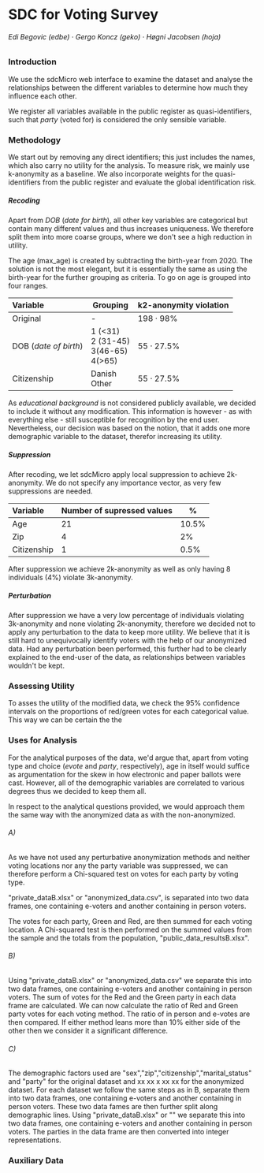 # 	SDC for Voting Survey

###### Edi Begovic (edbe)  ·  Gergo Koncz (geko)  ·  Høgni Jacobsen (hoja)



### Introduction

We use the sdcMicro web interface to examine the dataset and analyse the relationships between the different variables to determine how much they influence each other. 

We register all variables available in the public register as quasi-identifiers, such that *party* (voted for) is considered the only sensible variable. 



### Methodology

We start out by removing any direct identifiers; this just includes the names, which also carry no utility for the analysis. To measure risk, we mainly use k-anonymity as a baseline. We also incorporate weights for the quasi-identifiers from the public register and evaluate the global identification risk.

##### Recoding

Apart from *DOB* (*date for birth*), all other key variables are categorical but contain many different values and thus increases uniqueness. We therefore split them into more coarse groups, where we don't see a high reduction in utility. 

The age (max_age) is created by subtracting the birth-year from 2020. The solution is not the most elegant, but it is essentially the same as using the birth-year for the further grouping as criteria. To go on age is grouped into four ranges. 

| Variable              | Grouping                                         | k2-anonymity violation |
| :-------------------- | ------------------------------------------------ | ---------------------- |
| Original              | -                                                | 198 · 98%              |
| DOB (*date of birth*) | 1 (<31)<br />2 (31-45)<br />3(46-65)<br />4(>65) | 55 · 27.5%             |
| Citizenship           | Danish<br />Other                                | 55 · 27.5%             |

As *educational background* is not considered publicly available, we decided to include it without any modification. This information is however - as with everything else - still susceptible for recognition by the end user. Nevertheless, our decision was based on the notion, that it adds one more demographic variable to the dataset, therefor increasing its utility.

##### Suppression

After recoding, we let sdcMicro apply local suppression to achieve 2k-anonymity. We do not specify any importance vector, as very few suppressions are needed.

| Variable    | Number of supressed values | %     |
| :---------- | -------------------------- | ----- |
| Age         | 21                         | 10.5% |
| Zip         | 4                          | 2%    |
| Citizenship | 1                          | 0.5%  |

After suppression we achieve 2k-anonymity as well as only having 8 individuals (4%) violate 3k-anonymity.

##### Perturbation

After suppression we have a very low percentage of individuals violating 3k-anonymity and none violating 2k-anonymity, therefore we decided not to apply any perturbation to the data to keep more utility. We believe that it is still hard to unequivocally identify voters with the help of our anonymized data. Had any perturbation been performed, this further had to be clearly explained to the end-user of the data, as relationships between variables wouldn't be kept. 

### Assessing Utility

To asses the utility of the modified data, we check the 95% confidence intervals on the proportions of red/green votes for each categorical value. This way we can be certain the the 

### Uses for Analysis

For the analytical purposes of the data, we'd argue that, apart from voting type and choice (*evote* and *party*, respectively), age in itself would suffice as argumentation for the skew in how electronic and paper ballots were cast. However, all of the demographic variables are correlated to various degrees thus we decided to keep them all.

In respect to the analytical questions provided, we would approach them the same way with the anonymized data as with the non-anonymized. 

###### A)	

As we have not used any perturbative anonymization methods and neither voting locations nor any the party variable was suppressed, we can therefore perform a Chi-squared test on votes for each party by voting type. 

"private_dataB.xlsx" or "anonymized_data.csv", is separated into two data frames, one containing e-voters and another containing in person voters.

The votes for each party, Green and Red, are then summed for each voting location. A Chi-squared test is then performed on the summed values from the sample and the totals from the population, "public_data_resultsB.xlsx".

###### B)

Using "private_dataB.xlsx" or "anonymized_data.csv" we separate this into two data frames, one containing e-voters and another containing in person voters. The sum of votes for the Red and the Green party in each data frame are calculated. We can now calculate the ratio of Red and Green party votes for each voting method. The ratio of in person and e-votes are then compared. If either method leans more than 10% either side of the other then we consider it a significant difference.

###### C)

The demographic factors used are "sex","zip","citizenship","marital_status" and "party" for the original dataset and xx xx x xx xx for the anonymized dataset.  For each dataset we follow the same steps as in B, separate them into two data frames, one containing e-voters and another containing in person voters. These two data fames are then further split along demographic lines.  Using "private_dataB.xlsx" or "" we separate this into two data frames, one containing e-voters and another containing in person voters. The parties in the data frame are then converted into integer representations. 



### Auxiliary Data

